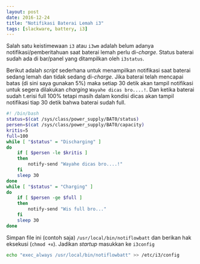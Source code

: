 ```yaml
---
layout: post
date: 2016-12-24
title: "Notifikasi Baterai Lemah i3"
tags: [slackware, battery, i3]
---
```

Salah satu keistimewaan <code>i3</code> atau <code>i3wm</code> adalah belum adanya notifikasi/pemberitahuan saat baterai lemah perlu di-_charge_. Status baterai sudah ada di bar/panel yang ditampilkan oleh <code>i3status</code>.

Berikut adalah _script_ sederhana untuk menampilkan notifikasi saat baterai sedang lemah dan tidak sedang di-_charge_. Jika baterai telah mencapai batas (di sini saya gunakan 5%) maka setiap 30 detik akan tampil notifikasi untuk segera dilakukan _charging_ <code>Wayahe dicas bro....!</code>. Dan ketika baterai sudah t.erisi full 100% tetapi masih dalam kondisi dicas akan tampil notifikasi tiap 30 detik bahwa baterai sudah full. 


```bash
#! /bin/bash
status=$(cat /sys/class/power_supply/BAT0/status)
persen=$(cat /sys/class/power_supply/BAT0/capacity)
kritis=5
full=100
while [ "$status" = "Discharging" ]
do
	if [ $persen -le $kritis ]
	then
		notify-send "Wayahe dicas bro....!"
	fi
	sleep 30
done
while [ "$status" = "Charging" ]
do
	if [ $persen -ge $full ]
	then
		notify-send "Wis full bro..."
	fi
	sleep 30
done
```

Simpan file ini (contoh saja) <code>/usr/local/bin/notiflowbatt</code> dan berikan hak eksekusi (<code>chmod +x</code>). Jadikan _startup_ masukkan ke <code>i3config</code>

```bash
echo "exec_always /usr/local/bin/notiflowbatt" >> /etc/i3/config
``` 
